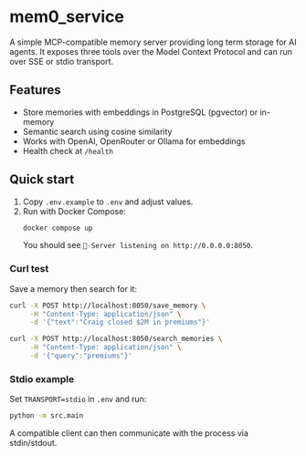 # mem0_service

A simple MCP-compatible memory server providing long term storage for AI agents.
It exposes three tools over the Model Context Protocol and can run over SSE or
stdio transport.

## Features
- Store memories with embeddings in PostgreSQL (pgvector) or in-memory
- Semantic search using cosine similarity
- Works with OpenAI, OpenRouter or Ollama for embeddings
- Health check at `/health`

## Quick start
1. Copy `.env.example` to `.env` and adjust values.
2. Run with Docker Compose:
   ```bash
   docker compose up
   ```
   You should see `🚀 Server listening on http://0.0.0.0:8050`.

### Curl test
Save a memory then search for it:
```bash
curl -X POST http://localhost:8050/save_memory \
     -H "Content-Type: application/json" \
     -d '{"text":"Craig closed $2M in premiums"}'

curl -X POST http://localhost:8050/search_memories \
     -H "Content-Type: application/json" \
     -d '{"query":"premiums"}'
```

### Stdio example
Set `TRANSPORT=stdio` in `.env` and run:
```bash
python -m src.main
```
A compatible client can then communicate with the process via stdin/stdout.
